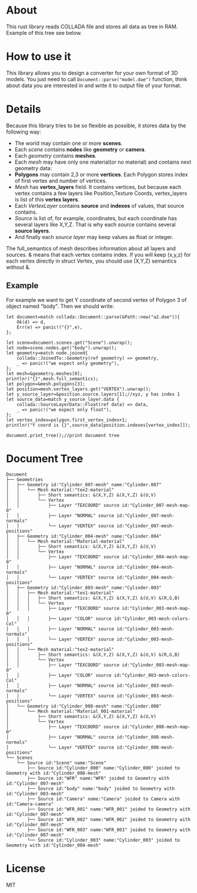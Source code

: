 About
=====
This rust library reads COLLADA file and stores all data as tree in RAM. Example of this tree see below.

How to use it
=============
This library allows you to design a converter for your own format of 3D models. You just need to call `Document::parse("model.dae")` function, think about data you are interested in and write it to output file of your format.

Details
=======
Because this library tries to be so flexible as possible, it stores data by the following way:
* The world may contain one or more **scenes**.
* Each *scene* contains **nodes** like **geometry** or **camera**.
* Each *geometry* contains **meshes**.
* Each *mesh* may have only one material(or no material) and contains next geometry data:
* **Polygons** may contain 2,3 or more **vertices**. Each Polygon stores index of first vertex and number of vertices.
* *Mesh* has **vertex_layers** field. It contains vertices, but because each vertex contains a few layers like Position,Texture Coords, vertex_layers is list of this **vertex layers**.
* Each *VertexLayer* contains **source** and **indexes** of values, that source contains.
* *Source* is list of, for example, coordinates, but each coordinate has several layers like X,Y,Z. That is why each source contains several **source layers**.
* And finally each *source layer* may keep values as float or integer.

The full_semantics of mesh describes information about all layers and sources. & means that each vertex contains index. If you will keep (x,y,z) for each vertex directly in struct Vertex, you should use (X,Y,Z) semantics without &.

Example
-------

For example we want to get Y coordinate of second vertex of Polygon 3 of object named "body". Then we should write:

```
let document=match collada::Document::parse(&Path::new("a2.dae")){
    Ok(d) => d,
    Err(e) => panic!("{}",e),
};

let scene=document.scenes.get("Scene").unwrap();
let node=scene.nodes.get("body").unwrap();
let geometry=match node.joined{
    collada::JoinedTo::Geometry(ref geometry) => geometry,
    _ => panic!("we expect only geometry"),
};
let mesh=&geometry.meshes[0];
println!("{}",mesh.full_semantics);
let polygon=&mesh.polygons[3];
let position=mesh.vertex_layers.get("VERTEX").unwrap();
let y_source_layer=&position.source.layers[1];//xyz, y has index 1
let source_data=match y_source_layer.data {
    collada::SourceLayerData::Float(ref data) => data,
    _ => panic!("we expect only float"),
};
let vertex_index=polygon.first_vertex_index+1;
println!("Y coord is {}",source_data[position.indexes[vertex_index]]);

document.print_tree();//print document tree
```

Document Tree
=============

```
Document
├── Geometries
│   ├── Geometry id:"Cylinder_007-mesh" name:"Cylinder.007"
│   │   └── Mesh material:"tex2-material"
│   │       ├── Short semantics: &(X,Y,Z) &(X,Y,Z) &(U,V)
│   │       └── Vertex
│   │           ├── Layer "TEXCOORD" source id:"Cylinder_007-mesh-map-0"
│   │           ├── Layer "NORMAL" source id:"Cylinder_007-mesh-normals"
│   │           └── Layer "VERTEX" source id:"Cylinder_007-mesh-positions"
│   ├── Geometry id:"Cylinder_004-mesh" name:"Cylinder.004"
│   │   └── Mesh material:"Material-material"
│   │       ├── Short semantics: &(X,Y,Z) &(X,Y,Z) &(U,V)
│   │       └── Vertex
│   │           ├── Layer "TEXCOORD" source id:"Cylinder_004-mesh-map-0"
│   │           ├── Layer "NORMAL" source id:"Cylinder_004-mesh-normals"
│   │           └── Layer "VERTEX" source id:"Cylinder_004-mesh-positions"
│   ├── Geometry id:"Cylinder_003-mesh" name:"Cylinder.003"
│   │   ├── Mesh material:"tex1-material"
│   │   │   ├── Short semantics: &(X,Y,Z) &(X,Y,Z) &(U,V) &(R,G,B)
│   │   │   └── Vertex
│   │   │       ├── Layer "TEXCOORD" source id:"Cylinder_003-mesh-map-0"
│   │   │       ├── Layer "COLOR" source id:"Cylinder_003-mesh-colors-Col"
│   │   │       ├── Layer "NORMAL" source id:"Cylinder_003-mesh-normals"
│   │   │       └── Layer "VERTEX" source id:"Cylinder_003-mesh-positions"
│   │   └── Mesh material:"tex2-material"
│   │       ├── Short semantics: &(X,Y,Z) &(X,Y,Z) &(U,V) &(R,G,B)
│   │       └── Vertex
│   │           ├── Layer "TEXCOORD" source id:"Cylinder_003-mesh-map-0"
│   │           ├── Layer "COLOR" source id:"Cylinder_003-mesh-colors-Col"
│   │           ├── Layer "NORMAL" source id:"Cylinder_003-mesh-normals"
│   │           └── Layer "VERTEX" source id:"Cylinder_003-mesh-positions"
│   └── Geometry id:"Cylinder_008-mesh" name:"Cylinder.008"
│       └── Mesh material:"Material_001-material"
│           ├── Short semantics: &(X,Y,Z) &(X,Y,Z) &(U,V)
│           └── Vertex
│               ├── Layer "TEXCOORD" source id:"Cylinder_008-mesh-map-0"
│               ├── Layer "NORMAL" source id:"Cylinder_008-mesh-normals"
│               └── Layer "VERTEX" source id:"Cylinder_008-mesh-positions"
└── Scenes
    └── Source id:"Scene" name:"Scene"
        ├── Source id:"Cylinder_000" name:"Cylinder_000" joided to Geometry with id:"Cylinder_008-mesh"
        ├── Source id:"WFR" name:"WFR" joided to Geometry with id:"Cylinder_007-mesh"
        ├── Source id:"body" name:"body" joided to Geometry with id:"Cylinder_003-mesh"
        ├── Source id:"Camera" name:"Camera" joided to Camera with id:"Camera-camera"
        ├── Source id:"WFR_001" name:"WFR_001" joided to Geometry with id:"Cylinder_007-mesh"
        ├── Source id:"WFR_002" name:"WFR_002" joided to Geometry with id:"Cylinder_007-mesh"
        ├── Source id:"WFR_003" name:"WFR_003" joided to Geometry with id:"Cylinder_007-mesh"
        └── Source id:"Cylinder_003" name:"Cylinder_003" joided to Geometry with id:"Cylinder_004-mesh"
```

License
=======
MIT
